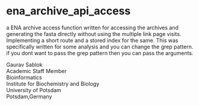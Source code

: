 # ena_archive_api_access
a ENA archive access function written for accessing the archives and generating the fasta directly without using the multiple link page visits. Implementing a short route and a stored index for the same. This was specifically written for some analysis and you can change the grep pattern. if you dont want to pass the grep pattern then you can pass the arguments.

Gaurav Sablok \
Academic Staff Member \
Bioinformatics \
Institute for Biochemistry and Biology \
University of Potsdam \
Potsdam,Germany


